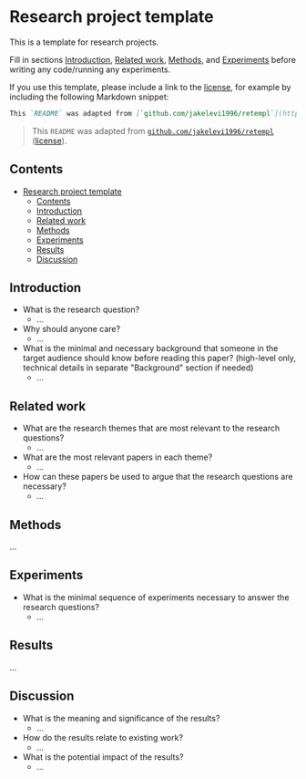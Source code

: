 # Research project template

This is a template for research projects.

Fill in sections [Introduction](#introduction), [Related work](#related-work), [Methods](#methods), and [Experiments](#experiments) before writing any code/running any experiments.

If you use this template, please include a link to the [license](https://github.com/jakelevi1996/retempl/blob/main/LICENSE), for example by including the following Markdown snippet:

```md
This `README` was adapted from [`github.com/jakelevi1996/retempl`](https://github.com/jakelevi1996/retempl) ([license](https://github.com/jakelevi1996/retempl/blob/main/LICENSE)).
```

> This `README` was adapted from [`github.com/jakelevi1996/retempl`](https://github.com/jakelevi1996/retempl) ([license](https://github.com/jakelevi1996/retempl/blob/main/LICENSE)).

## Contents

- [Research project template](#research-project-template)
  - [Contents](#contents)
  - [Introduction](#introduction)
  - [Related work](#related-work)
  - [Methods](#methods)
  - [Experiments](#experiments)
  - [Results](#results)
  - [Discussion](#discussion)

## Introduction

- What is the research question?
  - ...
- Why should anyone care?
  - ...
- What is the minimal and necessary background that someone in the target audience should know before reading this paper? (high-level only, technical details in separate "Background" section if needed)
  - ...

## Related work

- What are the research themes that are most relevant to the research questions?
  - ...
- What are the most relevant papers in each theme?
  - ...
- How can these papers be used to argue that the research questions are necessary?
  - ...

## Methods

...

## Experiments

- What is the minimal sequence of experiments necessary to answer the research questions?
  - ...

## Results

...

## Discussion

- What is the meaning and significance of the results?
  - ...
- How do the results relate to existing work?
  - ...
- What is the potential impact of the results?
  - ...
